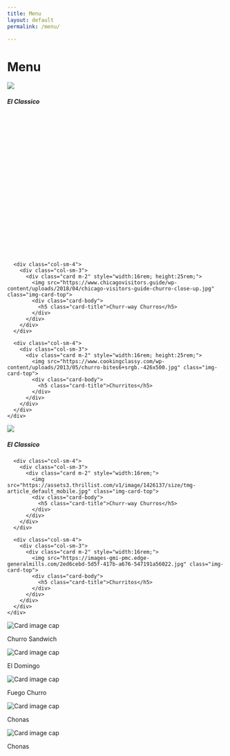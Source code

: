```yaml
---
title: Menu
layout: default
permalink: /menu/

---
```


# Menu
<div class="container-fluid content-row">
    <div class="row">
      <div class="col-sm-4">
        <div class="col-sm-3">
          <div class="card m-2" style="width:16rem; height:25rem;">
            <img src="https://roaminghunger.com/img/trucks/original/23659/5c8c0b71-1174-4361-92f8-5a1e46204482.jpg" class="img-card-top">
            <div class="card-body">
              <h5 class="card-title">El Classico</h5>
            </div>
          </div>
        </div>
      </div>

      <div class="col-sm-4">
        <div class="col-sm-3">
          <div class="card m-2" style="width:16rem; height:25rem;">
            <img src="https://www.chicagovisitors.guide/wp-content/uploads/2018/04/chicago-visitors-guide-churro-close-up.jpg" class="img-card-top">
            <div class="card-body">
              <h5 class="card-title">Churr-way Churros</h5>
            </div>
          </div>
        </div>
      </div>

      <div class="col-sm-4">
        <div class="col-sm-3">
          <div class="card m-2" style="width:16rem; height:25rem;">
            <img src="https://www.cookingclassy.com/wp-content/uploads/2013/05/churro-bites6+srgb.-426x500.jpg" class="img-card-top">
            <div class="card-body">
              <h5 class="card-title">Churritos</h5>
            </div>
          </div>
        </div>
      </div>
    </div>
</div>


<div class="container-fluid content-row">
    <div class="row">
      <div class="col-sm-4">
        <div class="col-sm-3">
          <div class="card m-2" style="width:16rem;">
            <img src="https://media1.popsugar-assets.com/files/thumbor/nLfhxa4OyPyTGfVzDNqcJYDJxj4/fit-in/550x550/filters:format_auto-!!-:strip_icc-!!-/2014/08/06/849/n/1922195/d9089d1be38be8bf_Churro_Ice_Cream_Sandwich_WIDE/i/Churro-Ice-Cream-Sandwich-Recipe.jpg" class="img-card-top">
            <div class="card-body">
              <h5 class="card-title">El Classico</h5>
            </div>
          </div>
        </div>
      </div>

      <div class="col-sm-4">
        <div class="col-sm-3">
          <div class="card m-2" style="width:16rem;">
            <img src="https://assets3.thrillist.com/v1/image/1426137/size/tmg-article_default_mobile.jpg" class="img-card-top">
            <div class="card-body">
              <h5 class="card-title">Churr-way Churros</h5>
            </div>
          </div>
        </div>
      </div>

      <div class="col-sm-4">
        <div class="col-sm-3">
          <div class="card m-2" style="width:16rem;">
            <img src="https://images-gmi-pmc.edge-generalmills.com/2ed6cebd-5d5f-417b-a676-547191a56022.jpg" class="img-card-top">
            <div class="card-body">
              <h5 class="card-title">Churritos</h5>
            </div>
          </div>
        </div>
      </div>
    </div>
</div>




<div class="card" style="width: 18rem;">
  <img class="card-img-top" src="" alt="Card image cap">
  <div class="card-body">
    <p class="card-text">Churro Sandwich</p>
  </div>
</div>
<div class="card" style="width: 18rem;">
  <img class="card-img-top" src="" alt="Card image cap">
  <div class="card-body">
    <p class="card-text">El Domingo</p>
  </div>
</div>
<div class="card" style="width: 18rem;">
  <img class="card-img-top" src="" alt="Card image cap">
  <div class="card-body">
    <p class="card-text">Fuego Churro</p>
  </div>
</div>
<div class="card" style="width: 18rem;">
  <img class="card-img-top" src="https://www.dessarts.com/wp-content/uploads/2019/04/Baked-Churros_600px-480x480.jpg" alt="Card image cap">
  <div class="card-body">
    <p class="card-text">Chonas</p>
  </div>
</div>
<div class="card" style="width: 18rem;">
  <img class="card-img-top" src="https://i.pinimg.com/originals/04/66/65/0466655a11d1c0c8759d00e7f519aa40.jpg" alt="Card image cap">
  <div class="card-body">
    <p class="card-text">Chonas</p>
  </div>
</div>

